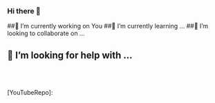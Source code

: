 ### Hi there 👋




##🔭 I’m currently working on You
##🌱 I’m currently learning ...
##👯 I’m looking to collaborate on ...
## 🤔 I’m looking for help with ...

<br/>
<br/>

[YouTubeRepo]:
